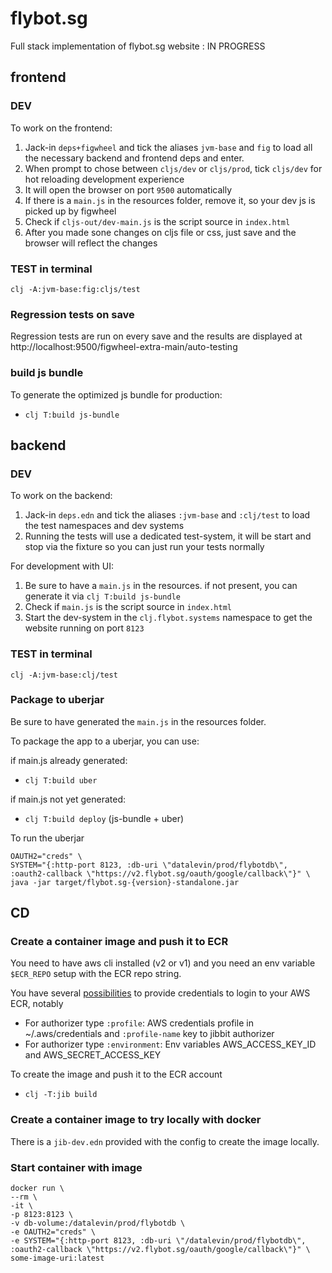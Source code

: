 # flybot.sg
Full stack implementation of flybot.sg website : IN PROGRESS

## frontend

### DEV

To work on the frontend:
1) Jack-in `deps+figwheel` and tick the aliases `jvm-base` and `fig` to load all the necessary backend and frontend deps and enter.
2) When prompt to chose between `cljs/dev` or `cljs/prod`, tick `cljs/dev` for hot reloading development experience
3) It will open the browser on port `9500` automatically
4) If there is a `main.js` in the resources folder, remove it, so your dev js is picked up by figwheel
5) Check if `cljs-out/dev-main.js` is the script source in `index.html`
5) After you made sone changes on cljs file or css, just save and the browser will reflect the changes

### TEST in terminal

```
clj -A:jvm-base:fig:cljs/test
```

### Regression tests on save

Regression tests are run on every save and the results are displayed at http://localhost:9500/figwheel-extra-main/auto-testing

### build js bundle

To generate the optimized js bundle for production:
- `clj T:build js-bundle`

## backend

### DEV

To work on the backend:
1) Jack-in `deps.edn` and tick the aliases `:jvm-base` and `:clj/test` to load the test namespaces and dev systems
2) Running the tests will use a dedicated test-system, it will be start and stop via the fixture so you can just run your tests normally

For development with UI:
1) Be sure to have a `main.js` in the resources. if not present, you can generate it via `clj T:build js-bundle`
2) Check if `main.js` is the script source in `index.html`
3) Start the dev-system in the `clj.flybot.systems` namespace to get the website running on port `8123`

### TEST in terminal

```
clj -A:jvm-base:clj/test
```

### Package to uberjar
Be sure to have generated the `main.js` in the resources folder.

To package the app to a uberjar, you can use:

if main.js already generated:
- `clj T:build uber`

if main.js not yet generated:
 - `clj T:build deploy` (js-bundle + uber)

To run the uberjar
```
OAUTH2="creds" \
SYSTEM="{:http-port 8123, :db-uri \"datalevin/prod/flybotdb\", :oauth2-callback \"https://v2.flybot.sg/oauth/google/callback\"}" \
java -jar target/flybot.sg-{version}-standalone.jar
```
## CD

### Create a container image and push it to ECR

You need to have aws cli installed (v2 or v1) and you need an env variable `$ECR_REPO` setup with the ECR repo string.

You have several [possibilities](https://github.com/atomisthq/jibbit/blob/main/src/jibbit/aws_ecr.clj) to provide credentials to login to your AWS ECR, notably
- For authorizer type `:profile`: AWS credentials profile in ~/.aws/credentials and `:profile-name` key to jibbit authorizer
- For authorizer type `:environment`: Env variables AWS_ACCESS_KEY_ID and AWS_SECRET_ACCESS_KEY

To create the image and push it to the ECR account
- `clj -T:jib build` 

### Create a container image to try locally with docker
There is a `jib-dev.edn` provided with the config to create the image locally.

### Start container with image

```
docker run \
--rm \
-it \
-p 8123:8123 \
-v db-volume:/datalevin/prod/flybotdb \
-e OAUTH2="creds" \
-e SYSTEM="{:http-port 8123, :db-uri \"/datalevin/prod/flybotdb\", :oauth2-callback \"https://v2.flybot.sg/oauth/google/callback\"}" \
some-image-uri:latest
```
